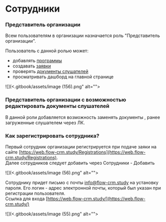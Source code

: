 # Сотрудники

### Представитель организации

Всем пользователям в организации назначается роль "Представитель организации".

Пользователь с данной ролью может:

* добавлять [программы](obuchenie/programma/)
* создавать [заявки](slushateli/zayavki/sposoby-sozdaniya-zayavok.md)
* проверять [документы слушателей](slushateli/zayavki/etapy-raboty-s-zayavkoi.md)
* просматривать дашборд на главной странице

![](<.gitbook/assets/image (156).png" alt=""><figcaption></figcaption></figure>

### Представитель  организации с возможностью редактировать документы слушателей

В данной роли добавляется возможность заменять документы , ранее загруженные слушателем через ЛК.

### Как зарегистрировать сотрудника?

Первый сотрудник организации регистрируется при подаче заяки на сайте  [https://web.flow-crm.study/Registrations](https://web.flow-crm.study/Registrations). \
Далее сотрудников следует добавить через Сотрудники - Добавить

![](<.gitbook/assets/image (56).png" alt=""><figcaption></figcaption></figure>

Сотруднику придет письмо с почты info@flow-crm.study на установку пароля. Его логин - адрес электронной почты, который был указан при регистрации пользователя. \
Ссылка для входа [https://web.flow-crm.study/](https://web.flow-crm.study/)

![](<.gitbook/assets/image (55).png" alt=""><figcaption></figcaption></figure>
